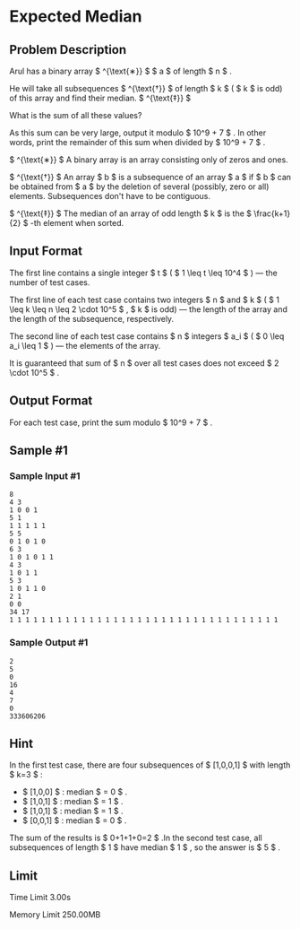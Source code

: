 # Expected Median

## Problem Description

Arul has a binary array $ ^{\text{∗}} $ $ a $ of length $ n $ .

He will take all subsequences $ ^{\text{†}} $ of length $ k $ ( $ k $ is odd) of this array and find their median. $ ^{\text{‡}} $

What is the sum of all these values?

As this sum can be very large, output it modulo $ 10^9 + 7 $ . In other words, print the remainder of this sum when divided by $ 10^9 + 7 $ .

 $ ^{\text{∗}} $ A binary array is an array consisting only of zeros and ones.

 $ ^{\text{†}} $ An array $ b $ is a subsequence of an array $ a $ if $ b $ can be obtained from $ a $ by the deletion of several (possibly, zero or all) elements. Subsequences don't have to be contiguous.

 $ ^{\text{‡}} $ The median of an array of odd length $ k $ is the $ \frac{k+1}{2} $ -th element when sorted.

## Input Format

The first line contains a single integer $ t $ ( $ 1 \leq t \leq 10^4 $ ) — the number of test cases.

The first line of each test case contains two integers $ n $ and $ k $ ( $ 1 \leq k \leq n \leq 2 \cdot 10^5 $ ,  $ k $ is odd) — the length of the array and the length of the subsequence, respectively.

The second line of each test case contains $ n $ integers $ a_i $ ( $ 0 \leq a_i \leq 1 $ ) — the elements of the array.

It is guaranteed that sum of $ n $ over all test cases does not exceed $ 2 \cdot 10^5 $ .

## Output Format

For each test case, print the sum modulo $ 10^9 + 7 $ .

## Sample #1

### Sample Input #1

```
8
4 3
1 0 0 1
5 1
1 1 1 1 1
5 5
0 1 0 1 0
6 3
1 0 1 0 1 1
4 3
1 0 1 1
5 3
1 0 1 1 0
2 1
0 0
34 17
1 1 1 1 1 1 1 1 1 1 1 1 1 1 1 1 1 1 1 1 1 1 1 1 1 1 1 1 1 1 1 1 1 1
```

### Sample Output #1

```
2
5
0
16
4
7
0
333606206
```

## Hint

In the first test case, there are four subsequences of $ [1,0,0,1] $ with length $ k=3 $ :

- $ [1,0,0] $ : median $ = 0 $ .
- $ [1,0,1] $ : median $ = 1 $ .
- $ [1,0,1] $ : median $ = 1 $ .
- $ [0,0,1] $ : median $ = 0 $ .

 The sum of the results is $ 0+1+1+0=2 $ .In the second test case, all subsequences of length $ 1 $ have median $ 1 $ , so the answer is $ 5 $ .

## Limit



Time Limit
3.00s

Memory Limit
250.00MB